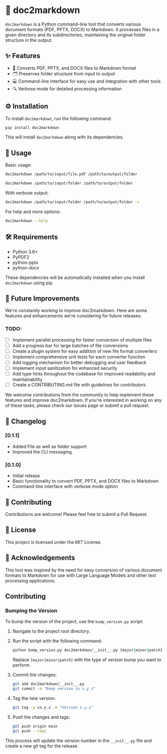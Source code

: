 # 📄 doc2markdown

`doc2markdown` is a Python command-line tool that converts various document formats (PDF, PPTX, DOCX) to Markdown. It processes files in a given directory and its subdirectories, maintaining the original folder structure in the output.

## ✨ Features

- 📑 Converts PDF, PPTX, and DOCX files to Markdown format
- 🗂️ Preserves folder structure from input to output
- 💻 Command-line interface for easy use and integration with other tools
- 🔍 Verbose mode for detailed processing information

## ⚙️ Installation

To install `doc2markdown`, run the following command:

```bash
pip install doc2markdown
```

This will install `doc2markdown` along with its dependencies.

## 🚀 Usage

Basic usage:

```bash
doc2markdown /path/to/input/file.pdf /path/to/output/folder 
```

```bash
doc2markdown /path/to/input/folder /path/to/output/folder
```

With verbose output:

```bash
doc2markdown /path/to/input/folder /path/to/output/folder -v
```

For help and more options:

```bash
doc2markdown --help
```

## 🛠️ Requirements

- Python 3.6+
- PyPDF2
- python-pptx
- python-docx

These dependencies will be automatically installed when you install `doc2markdown` using pip.

## 🚀 Future Improvements

We're constantly working to improve doc2markdown. Here are some features and enhancements we're considering for future releases:

### TODO:

- [ ] Implement parallel processing for faster conversion of multiple files
- [ ] Add a progress bar for large batches of file conversions
- [ ] Create a plugin system for easy addition of new file format converters
- [ ] Implement comprehensive unit tests for each converter function
- [ ] Add logging mechanism for better debugging and user feedback
- [ ] Implement input sanitization for enhanced security
- [ ] Add type hints throughout the codebase for improved readability and maintainability
- [ ] Create a CONTRIBUTING.md file with guidelines for contributors

We welcome contributions from the community to help implement these features and improve doc2markdown. If you're interested in working on any of these tasks, please check our issues page or submit a pull request.

## 📝 Changelog

### [0.1.1] 
- Added File as well as folder support
- Improved the CLI messaging

### [0.1.0] 
- Initial release
- Basic functionality to convert PDF, PPTX, and DOCX files to Markdown
- Command-line interface with verbose mode option

## 🤝 Contributing

Contributions are welcome! Please feel free to submit a Pull Request.

## 📜 License

This project is licensed under the MIT License.

## 🙏 Acknowledgements 

This tool was inspired by the need for easy conversion of various document formats to Markdown for use with Large Language Models and other text processing applications.

## Contributing

### Bumping the Version

To bump the version of the project, use the `bump_version.py` script:

1. Navigate to the project root directory.
2. Run the script with the following command:

   ```bash
   python bump_version.py doc2markdown/__init__.py [major|minor|patch]
   ```

   Replace `[major|minor|patch]` with the type of version bump you want to perform.

3. Commit the changes:

   ```bash
   git add doc2markdown/__init__.py
   git commit -m "Bump version to x.y.z"
   ```

4. Tag the new version:

   ```bash
   git tag -a vx.y.z -m "Version x.y.z"
   ```

5. Push the changes and tags:

   ```bash
   git push origin main
   git push --tags
   ```

This process will update the version number in the `__init__.py` file and create a new git tag for the release.
